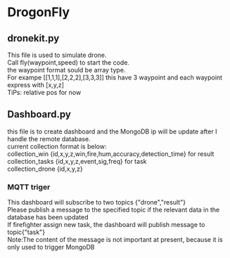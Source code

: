 # DrogonFly
## dronekit.py
This file is used to simulate drone.  
Call fly(waypoint,speed) to start the code.  
the waypoint format sould be array type.  
For exampe [[1,1,1],[2,2,2],[3,3,3]] this have 3 waypoint and each waypoint express with [x,y,z]  
TiPs:  relative pos for now
## Dashboard.py
this file is to create dashboard and the MongoDB ip will be update after I handle the remote database.  
current collection format is below:  
collection_win {id,x,y,z,win,fire,hum,accuracy,detection_time}  for result  
collection_tasks {id,x,y,z,event,sig,freq} for task  
collection_drone {id,x,y,z}
### MQTT triger 
This dashboard will subscribe to two topics {"drone","result"}  
Please publish a message to the specified topic if the relevant data in the database has been updated  
If firefighter assign new task, the dashboard will publish message to topic{"task"}   
Note:The content of the message is not important at present, because it is only used to trigger MongoDB

